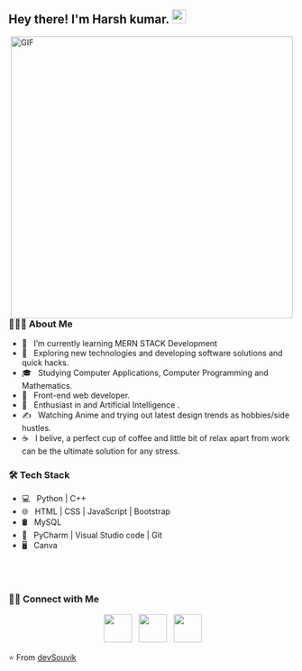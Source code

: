 <h2> Hey there! I'm Harsh kumar. <img src="https://github.com/Harshkumar130/Harshkumar130/blob/master/Hi.gif" width="25"></h2>
<img align="right" alt="GIF" src="https://raw.githubusercontent.com/Harshkumar/Harsh/master/gif3.gif" width="500"/>

<h3> 👨🏻‍💻 About Me </h3>

- 🔭 &nbsp; I’m currently learning MERN STACK Development
- 🤔 &nbsp; Exploring new technologies and developing software solutions and quick hacks.
- 🎓 &nbsp; Studying Computer Applications, Computer Programming and Mathematics.
- 💼 &nbsp; Front-end web developer.
- 🌱 &nbsp; Enthusiast in and Artificial Intelligence .
- ✍️ &nbsp; Watching Anime and trying out latest design trends as hobbies/side hustles.
- ☕ &nbsp; I belive, a perfect cup of coffee and little bit of relax apart from work can be the ultimate solution for any stress. 

<h3>🛠 Tech Stack</h3>

- 💻 &nbsp; Python | C++  
- 🌐 &nbsp; HTML | CSS | JavaScript | Bootstrap 
- 🛢 &nbsp; MySQL
- 🔧 &nbsp; PyCharm | Visual Studio code | Git
- 🖥 &nbsp; Canva
<br>
</br>

<h3> 🤝🏻 Connect with Me </h3>

<p align="center">
&nbsp; <a href="https://www.instagram.com/the_caffeine__addict/" target="_blank" rel="noopener noreferrer"><img src="https://img.icons8.com/plasticine/100/000000/instagram-new.png" width="50" /></a>  
&nbsp; <a href="https://www.linkedin.com/in/harsh-kumar-99319930b/?trk=opento_sprofile_topcard" target="_blank" rel="noopener noreferrer"><img src="https://img.icons8.com/plasticine/100/000000/linkedin.png" width="50" /></a>
&nbsp; <a href="mailto:harshkumar23232344@gmail.com" target="_blank" rel="noopener noreferrer"><img src="https://img.icons8.com/plasticine/100/000000/gmail.png"  width="50" /></a>
</p>

⭐️ From [devSouvik](https://github.com/Harshkumar)
